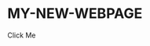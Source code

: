 # MY-NEW-WEBPAGE
<html
<a href="[https://christopermeneses.github.io/MY-NEW-WEBPAGE/]">Click Me </a>

